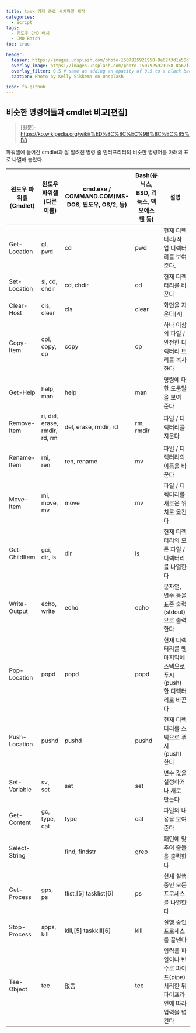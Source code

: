 ```yaml
---
title: task 강제 종료 배치파일 제작
categories: 
  - Script
tags: 
  - 윈도우 CMD 배치
  - CMD Batch
toc: true

header:
  teaser: https://images.unsplash.com/photo-1507925921958-8a62f3d1a50d?ixlib=rb-1.2.1&ixid=eyJhcHBfaWQiOjEyMDd9&auto=format&fit=crop&w=256&q=40
  overlay_image: https://images.unsplash.com/photo-1507925921958-8a62f3d1a50d?ixlib=rb-1.2.1&ixid=eyJhcHBfaWQiOjEyMDd9&auto=format&fit=crop&w=1024&q=80
  overlay_filter: 0.5 # same as adding an opacity of 0.5 to a black background
  caption: Photo by Kelly Sikkema on Unsplash

icon: fa-github
---
```


## 비슷한 명령어들과 cmdlet 비교[[편집](https://ko.wikipedia.org/w/index.php?title=%ED%8C%8C%EC%9B%8C%EC%85%B8&action=edit&section=2 "부분 편집: 비슷한 명령어들과 cmdlet 비교")]

> [원문]-<https://ko.wikipedia.org/wiki/%ED%8C%8C%EC%9B%8C%EC%85%B8>

파워셸에 들어간 cmdlet과 잘 알려진 명령 줄 인터프리터의 비슷한 명령어를 아래의 표로 나열해 놓았다.

|윈도우 파워셸(Cmdlet)|윈도우 파워셸(다른 이름)|cmd.exe / COMMAND.COM(MS-DOS, 윈도우, OS/2, 등)|Bash(유닉스, BSD, 리눅스, 맥 오에스 텐 등)|설명|
|--- |--- |--- |--- |--- |
|Get-Location|gl, pwd|cd|pwd|현재 디렉터리/작업 디렉터리를 보여 준다.|
|Set-Location|sl, cd, chdir|cd, chdir|cd|현재 디렉터리를 바꾼다|
|Clear-Host|cls, clear|cls|clear|화면을 지운다[4]|
|Copy-Item|cpi, copy, cp|copy|cp|하나 이상의 파일 / 완전한 디렉터리 트리를 복사한다|
|Get-Help|help, man|help|man|명령에 대한 도움말을 보여 준다|
|Remove-Item|ri, del, erase, rmdir, rd, rm|del, erase, rmdir, rd|rm, rmdir|파일 / 디렉터리를 지운다|
|Rename-Item|rni, ren|ren, rename|mv|파일 / 디렉터리의 이름을 바꾼다|
|Move-Item|mi, move, mv|move|mv|파일 / 디렉터리를 새로운 위치로 옮긴다|
|Get-ChildItem|gci, dir, ls|dir|ls|현재 디렉터리의 모든 파일 / 디렉터리를 나열한다|
|Write-Output|echo, write|echo|echo|문자열, 변수 등을 표준 출력(stdout)으로 출력한다|
|Pop-Location|popd|popd|popd|현재 디렉터리를 맨 마지막에 스택으로 푸시(push)한 디렉터리로 바꾼다|
|Push-Location|pushd|pushd|pushd|현재 디렉터리를 스택으로 푸시(push)한다|
|Set-Variable|sv, set|set|set|변수 값을 설정하거나 새로 만든다|
|Get-Content|gc, type, cat|type|cat|파일의 내용을 보여 준다|
|Select-String||find, findstr|grep|패턴에 맞추어 줄들을 출력한다|
|Get-Process|gps, ps|tlist,[5] tasklist[6]|ps|현재 실행 중인 모든 프로세스를 나열한다|
|Stop-Process|spps, kill|kill,[5] taskkill[6]|kill|실행 중인 프로세스를 끝낸다|
|Tee-Object|tee|없음|tee|입력을 파일이나 변수로 파이프(pipe) 처리한 뒤 파이프라인에 따라 입력을 넘긴다|
